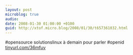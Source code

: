 ```yaml
---
layout: post
microblog: true
audio: 
date: 2008-01-30 01:00:00 +0100
guid: http://xtof.micro.blog/2008/01/30/t657361032.html
---
```

#opensource solutionslinux à demain pour parler #openid [tinyurl.com/36mfuv](http://tinyurl.com/36mfuv)

